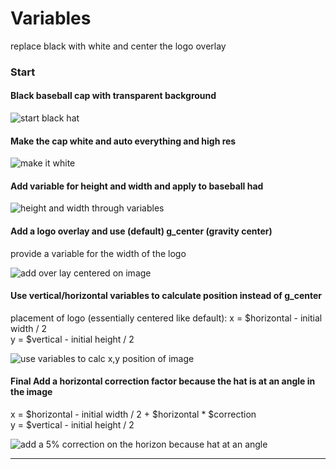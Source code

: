# Variables

replace black with white
and center the logo overlay

### Start

#### Black baseball cap with transparent background
![start black hat](https://res.cloudinary.com/picturecloud7/image/upload//baseball-hat.png)

#### Make the cap white and auto everything and high res
![make it white](https://res.cloudinary.com/picturecloud7/image/upload/e_replace_color:ffffff:30:111111,dpr_2.0,f_auto,q_auto/baseball-hat)

#### Add variable for height and width and apply to baseball had
![height and width through variables](https://res.cloudinary.com/picturecloud7/image/upload/$horizontal_500,$vertical_500,h_$vertical,w_$horizontal,c_fit,e_replace_color:ffffff:30:111111,dpr_2.0,f_auto,q_auto/baseball-hat)

#### Add a logo overlay and use (default) g_center (gravity center) 
provide a variable for the width of the logo

![add over lay centered on image](https://res.cloudinary.com/picturecloud7/image/upload/$horizontal_500,$vertical_500,$logowidth_200,w_$horizontal,h_$vertical,c_fit,e_replace_color:ffffff:30:111111,dpr_2.0,f_auto,q_auto/l_logo-big,c_scale,w_$logowidth,g_center,f_auto,q_auto/baseball-hat)

#### Use vertical/horizontal variables to calculate position instead of g_center
placement of logo (essentially centered like default):
x = $horizontal - initial width / 2  
y = $vertical - initial height  / 2  

![use variables to calc x,y position of image](https://res.cloudinary.com/picturecloud7/image/upload/$horizontal_500,$vertical_500,$logowidth_200,w_$horizontal,h_$vertical,c_fit,e_replace_color:ffffff:30:111111,dpr_2.0,f_auto,q_auto/l_logo-big,c_scale,w_$logowidth,g_north,x_$horizontal_sub_iw_div_2,y_$vertical_sub_ih_div_2/baseball-hat)

#### Final Add a horizontal correction factor because the hat is at an angle in the image
x = $horizontal - initial width / 2 + $horizontal * $correction  
y = $vertical - initial height / 2  


![add a 5% correction on the horizon because hat at an angle](https://res.cloudinary.com/picturecloud7/image/upload/$horizontal_500,$vertical_500,$logowidth_200,$correction_0.05,w_$horizontal,h_$vertical,c_fit,e_replace_color:ffffff:30:111111,dpr_2.0,f_auto,q_auto/l_logo-big,c_scale,w_$logowidth,g_north,x_$horizontal_sub_iw_div_2_add_$horizontal_mul_$correction,y_$vertical_sub_ih_div_2/baseball-hat)




-------------------

